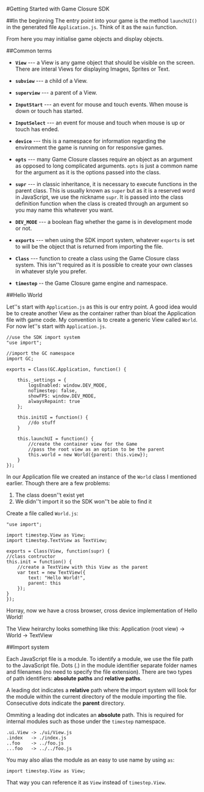 #Getting Started with Game Closure SDK

##In the beginning
The entry point into your game is the method `launchUI()` in the generated file 
`Application.js`. Think of it as the `main` function.

From here you may initialise game objects and display objects.

##Common terms

* __`View`__ --- a View is any game object that should be visible on the
screen. There are interal Views for displaying Images, Sprites or Text. 

* __`subview`__ --- a child of a View.

* __`superview`__ --- a parent of a View.

* __`InputStart`__ --- an event for mouse and touch events. When mouse is down or touch has started.

* __`InputSelect`__ --- an event for mouse and touch when mouse is up or touch has ended.

* __`device`__ --- this is a namespace for information regarding the environment the game is running on for responsive games.

* __`opts`__ --- many Game Closure classes require an object as an argument as opposed to long complicated arguments. `opts` is just a common name for the argument as it is the options passed into the class.

* __`supr`__ --- in classic inheritance, it is necessary to execute functions in the parent class. This is usually known as `super` but as it is a reserved word in JavaScript, we use the nickname `supr`. It is passed into the class definition function when the class is created through an argument so you may name this whatever you want.

* __`DEV_MODE`__ --- a boolean flag whether the game is in development mode or not.

* __`exports`__ --- when using the SDK import system, whatever `exports` is set to will be the object that is returned from importing the file.

* __`Class`__ --- function to create a class using the Game Closure class system. This isn''t required as it is possible to create your own classes in whatever style you prefer.

* __`timestep`__ -- the Game Closure game engine and namespace.

##Hello World

Let''s start with `Application.js` as this is our entry point. A good idea
would be to create another View as the container rather than bloat
the Application file with game code. My convention is to create a generic
View called `World`. For now let''s start with `Application.js`.

    //use the SDK import system
    "use import";

    //import the GC namespace
    import GC;

    exports = Class(GC.Application, function() {

        this._settings = {
            logsEnabled: window.DEV_MODE,
            noTimestep: false,
            showFPS: window.DEV_MODE,
            alwaysRepaint: true
        };

        this.initUI = function() {
            //do stuff
        }

        this.launchUI = function() {
            //create the container view for the Game
            //pass the root view as an option to be the parent
            this.world = new World({parent: this.view});
        }
    });

In our Application file we created an instance of the `World` class I mentioned
earlier. Though there are a few problems:

1. The class doesn''t exist yet
2. We didn''t import it so the SDK won''t be able to find it

Create a file called `World.js`:

    "use import";

    import timestep.View as View;
    import timestep.TextView as TextView;

    exports = Class(View, function(supr) {
	//class contructor
	this.init = function() {
	    //create a TextView with this View as the parent
	    var text = new TextView({
			text: "Hello World!",
			parent: this
	    });
	}
    });

Horray, now we have a cross browser, cross device implementation of 
Hello World!

The View heirarchy looks something like this:
    Application (root view) -> World -> TextView

##Import system

Each JavaScript file is a module. To identify a module, we use the file path 
to the JavaScript file. Dots (.) in the module identifier separate folder 
names and filenames (no need to specify the file extension). There are two 
types of path identifiers: __absolute paths__ and __relative paths__.

A leading dot indicates a __relative__ path where the import system will look
for the module within the current directory of the module importing the
file. Consecutive dots indicate the __parent__ directory.

Ommiting a leading dot indicates an __absolute__ path. This is required for
internal modules such as those under the `timestep` namespace.

    .ui.View -> ./ui/View.js
    .index   -> ./index.js
    ..foo    -> ../foo.js
    ...foo   -> ../../foo.js

You may also alias the module as an easy to use name by using `as`:

    import timestep.View as View;

That way you can reference it as `View` instead of `timestep.View`.


